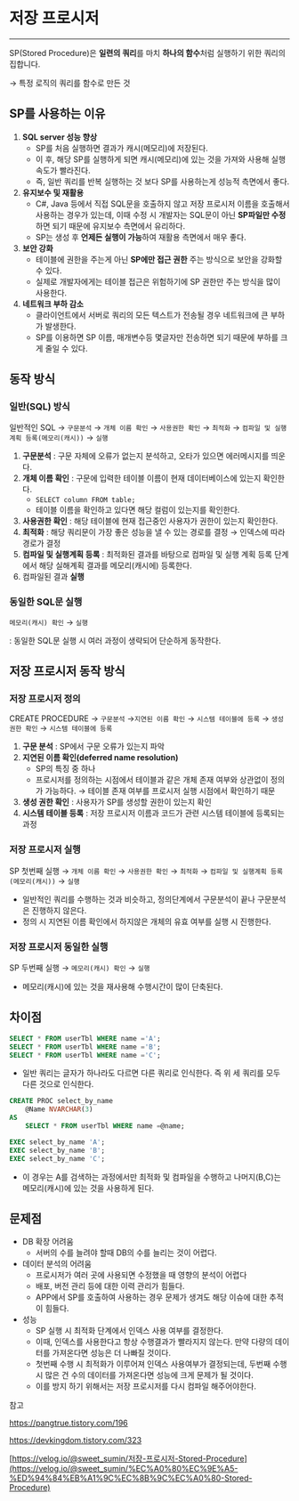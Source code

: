 # 저장 프로시저

---

SP(Stored Procedure)은 **일련의 쿼리**를 마치 **하나의 함수**처럼 실행하기 위한 쿼리의 집합니다.

→ 특정 로직의 쿼리를 함수로 만든 것 

## SP를 사용하는 이유

1. **SQL server 성능 향상**
    - SP를 처음 실행하면 결과가 캐시(메모리)에 저장된다.
    - 이 후, 해당 SP를 실행하게 되면 캐시(메모리)에 있는 것을 가져와 사용해 실행속도가 빨라진다.
    - 즉, 일반 쿼리를 반복 실행하는 것 보다 SP를 사용하는게 성능적 측면에서 좋다.
2. **유지보수 및 재활용**
    - C#, Java 등에서 직접 SQL문을 호출하지 않고 저장 프로시저 이름을 호출해서 사용하는 경우가 있는데, 이때 수정 시 개발자는 SQL문이 아닌 **SP파일만 수정**하면 되기 때문에 유지보수 측면에서 유리하다.
    - SP는 생성 후 **언제든 실행이 가능**하여 재활용 측면에서 매우 좋다.
3. **보안 강화**
    - 테이블에 권한을 주는게 아닌 **SP에만 접근 권한** 주는 방식으로 보안을 강화할 수 있다.
    - 실제로 개발자에게는 테이블 접근은 위험하기에 SP 권한만 주는 방식을 많이 사용한다.
4. **네트워크 부하 감소** 
    - 클라이언트에서 서버로 쿼리의 모든 텍스트가 전송될 경우 네트워크에 큰 부하가 발생한다.
    - SP를 이용하면 SP 이름, 매개변수등 몇글자만 전송하면 되기 때문에 부하를 크게 줄일 수 있다.

## 동작 방식

### 일반(SQL) 방식

일반적인 SQL → `구문분석` → `개체 이름 확인` → `사용권한 확인` → `최적화` → `컴파일 및 실행계획 등록(메모리(캐시))` → `실행` 

1. **구문분석** : 구문 자체에 오류가 없는지 분석하고, 오타가 있으면 에러메시지를 띄운다. 
2. **개체 이름 확인** : 구문에 입력한 테이블 이름이 현재 데이터베이스에 있는지 확인한다. 
    - `SELECT column FROM table;`
    - 테이블 이름을 확인하고 있다면 해당 컬럼이 있는지를 확인한다.
3. **사용권한 확인** : 해당 테이블에 현재 접근중인 사용자가 권한이 있는지 확인한다.
4. **최적화** : 해당 쿼리문이 가장 좋은 성능을 낼 수 있는 경로를 결정 → 인덱스에 따라 경로가 결정
5. **컴파일 및 실행계획 등록** : 최적화된 결과를 바탕으로 컴파일 및 실행 계획 등록 단계에서 해당 실해계획 결과를 메모리(캐시에) 등록한다.
6. 컴파일된 결과 **실행**

### 동일한 SQL문 실행

`메모리(캐시) 확인` → `실행` 

: 동일한 SQL문 실행 시 여러 과정이 생략되어 단순하게 동작한다. 

## 저장 프로시저 동작 방식

### 저장 프로시저 정의

CREATE PROCEDURE → `구문분석` →`지연된 이름 확인` → `시스템 테이블에 등록` → `생성 권한 확인`  → `시스템 테이블에 등록` 

1. **구문 분석** : SP에서 구문 오류가 있는지 파악
2. **지연된 이름 확인(deferred name resolution)**
    - SP의 특징 중 하나
    - 프로시저를 정의하는 시점에서 테이블과 같은 개체 존재 여부와 상관없이 정의가 가능하다.  → 테이블 존재 여부를 프로시저 실행 시점에서 확인하기 때문
3. **생성 권한 확인** : 사용자가 SP를 생성할 권한이 있는지 확인
4. **시스템 테이블 등록** : 저장 프로시저 이름과 코드가 관련 시스템 테이블에 등록되는 과정 

### 저장 프로시저 실행

SP 첫번째 실행 → `개체 이름 확인` → `사용권한 확인` → `최적화` → `컴파일 및 실행계획 등록(메모리(캐시))` → `실행` 

- 일반적인 쿼리를 수행하는 것과 비슷하고, 정의단계에서 구문분석이 끝나 구문분석은 진행하지 않은다.
- 정의 시 지연된 이름 확인에서 하지않은 개체의 유효 여부를 실행 시 진행한다.

### 저장 프로시저 동일한 실행

SP 두번째 실행 → `메모리(캐시) 확인` → `실행` 

- 메모리(캐시)에 있는 것을 재사용해 수행시간이 많이 단축된다.

## 차이점

```sql
SELECT * FROM userTbl WHERE name ='A';
SELECT * FROM userTbl WHERE name ='B';
SELECT * FROM userTbl WHERE name ='C';
```

- 일반 쿼리는 글자가 하나라도 다르면 다른 쿼리로 인식한다. 즉 위 세 쿼리를 모두 다른 것으로 인식한다.

```sql
CREATE PROC select_by_name
	@Name NVARCHAR(3)
AS
	SELECT * FROM userTbl WHERE name =@name;
```

```sql
EXEC select_by_name 'A';
EXEC select_by_name 'B';
EXEC select_by_name 'C';
```

- 이 경우는 A를 검색하는 과정에서만 최적화 및 컴파일을 수행하고 나머지(B,C)는 메모리(캐시)에 있는 것을 사용하게 된다.

## 문제점

- DB 확장 어려움
    - 서버의 수를 늘려야 할때 DB의 수를 늘리는 것이 어렵다.
- 데이터 분석의 어려움
    - 프로시저가 여러 곳에 사용되면 수정했을 때 영향의 분석이 어렵다
    - 배포, 버전 관리 등에 대한 이력 관리가 힘들다.
    - APP에서 SP를 호출하여 사용하는 경우 문제가 생겨도 해당 이슈에 대한 추적이 힘들다.
- 성능
    - SP 실행 시 최적화 단계에서 인덱스 사용 여부를 결정한다.
    - 이때, 인덱스를 사용한다고 항상 수행결과가 빨라지지 않는다. 만약 다량의 데이터를 가져온다면 성능은 더 나빠질 것이다.
    - 첫번째 수행 시 최적화가 이루어져 인덱스 사용여부가 결정되는데, 두번째 수행시 많은 건 수의 데이터를 가져온다면 성능에 크게 문제가 될 것이다.
    - 이를 방지 하기 위해서는 저장 프로시저를 다시 컴파일 해주어야한다.

참고

https://pangtrue.tistory.com/196

https://devkingdom.tistory.com/323

[https://velog.io/@sweet_sumin/저장-프로시저-Stored-Procedure](https://velog.io/@sweet_sumin/%EC%A0%80%EC%9E%A5-%ED%94%84%EB%A1%9C%EC%8B%9C%EC%A0%80-Stored-Procedure)
